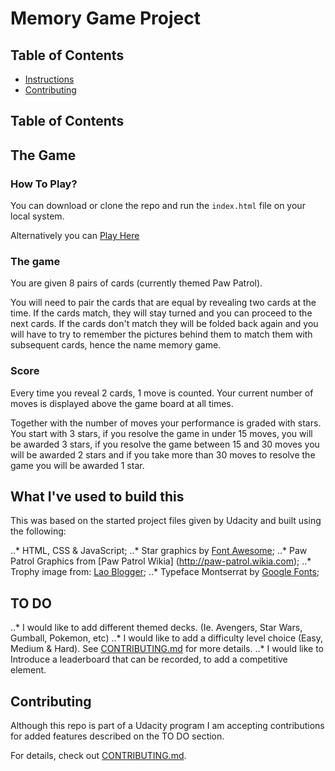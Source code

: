# Memory Game Project

## Table of Contents

* [Instructions](#instructions)
* [Contributing](#contributing)

## Table of Contents


## The Game

### How To Play?

You can download or clone the repo and run the `index.html` file on your local system.

Alternatively you can [Play Here](https://rodcunha.github.io/memory-game/)

### The game

You are given 8 pairs of cards (currently themed Paw Patrol).

You will need to pair the cards that are equal by revealing two cards at the time. If the cards match, they will stay turned and you can proceed to the next cards. If the cards don't match they will be folded back again and you will have to try to remember the pictures behind them to match them with subsequent cards, hence the name memory game.

### Score

Every time you reveal 2 cards, 1 move is counted. Your current number of moves is displayed above the game board at all times.

Together with the number of moves your performance is graded with stars. You start with 3 stars, if you resolve the game in under 15 moves, you will be awarded 3 stars, if you resolve the game between 15 and 30 moves you will be awarded 2 stars and if you take more than 30 moves to resolve the game you will be awarded 1 star.

## What I've used to build this

This was based on the started project files given by Udacity and built using the following:

..* HTML, CSS & JavaScript;
..* Star graphics by [Font Awesome](https://fontawesome.com/);
..* Paw Patrol Graphics from [Paw Patrol Wikia] (http://paw-patrol.wikia.com);
..* Trophy image from: [Lao Blogger](http://laoblogger.com);
..* Typeface Montserrat by [Google Fonts](https://fonts.google.com);

## TO DO

..* I would like to add different themed decks. (Ie. Avengers, Star Wars, Gumball, Pokemon, etc)
..* I would like to add a difficulty level choice (Easy, Medium & Hard). See [CONTRIBUTING.md](CONTRIBUTING.md) for more details.
..* I would like to Introduce a leaderboard that can be recorded, to add a competitive element.

## Contributing

Although this repo is part of a Udacity program I am accepting contributions for added features described on the TO DO section.

For details, check out [CONTRIBUTING.md](CONTRIBUTING.md).
